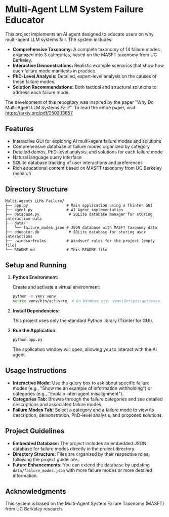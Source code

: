 # Multi-Agent LLM System Failure Educator

This project implements an AI agent designed to educate users on why multi-agent LLM systems fail. The system includes:

- **Comprehensive Taxonomy:** A complete taxonomy of 14 failure modes organized into 3 categories, based on the MASFT taxonomy from UC Berkeley.
- **Interactive Demonstrations:** Realistic example scenarios that show how each failure mode manifests in practice.
- **PhD-Level Analysis:** Detailed, expert-level analysis on the causes of these failure modes.
- **Solution Recommendations:** Both tactical and structural solutions to address each failure mode.

The development of this repository was inspired by the paper "Why Do Multi-Agent LLM Systems Fail?". To read the entire paper, visit https://arxiv.org/pdf/2503.13657

## Features

* Interactive GUI for exploring AI multi-agent failure modes and solutions
* Comprehensive database of failure modes organized by category
* Detailed demos, PhD-level analysis, and solutions for each failure mode
* Natural language query interface
* SQLite database tracking of user interactions and preferences
* Rich educational content based on MASFT taxonomy from UC Berkeley research

## Directory Structure

```
Multi-Agents LLMs Failure/
├── app.py                 # Main application using a Tkinter GUI
├── agent.py               # AI Agent implementation
├── database.py             # SQLite database manager for storing interaction data
├── data/
│   └── failure_modes.json # JSON database with MASFT taxonomy data
├── educator.db             # SQLite database for storing user interactions
├── .windsurfrules         # Windsurf rules for the project (empty file)
└── README.md              # This README file
```

## Setup and Running

1. **Python Environment:**
   
   Create and activate a virtual environment:
   
   ```bash
   python -m venv venv
   source venv/bin/activate  # On Windows use: venv\Scripts\activate
   ```

2. **Install Dependencies:**
   
   This project uses only the standard Python library (Tkinter for GUI).

3. **Run the Application:**
   
   ```bash
   python app.py
   ```

   The application window will open, allowing you to interact with the AI agent.

## Usage Instructions

- **Interactive Mode:** Use the query box to ask about specific failure modes (e.g., "Show me an example of information withholding") or categories (e.g., "Explain inter-agent misalignment").
- **Categories Tab:** Browse through the failure categories and see detailed descriptions and associated failure modes.
- **Failure Modes Tab:** Select a category and a failure mode to view its description, demonstration, PhD-level analysis, and proposed solutions.

## Project Guidelines

- **Embedded Database:** The project includes an embedded JSON database for failure modes directly in the project directory.
- **Directory Structure:** Files are organized by their respective roles, following the project guidelines.
- **Future Enhancements:** You can extend the database by updating `data/failure_modes.json` with more failure modes or more detailed information.

## Acknowledgments

This system is based on the Multi-Agent System Failure Taxonomy (MASFT) from UC Berkeley research.
